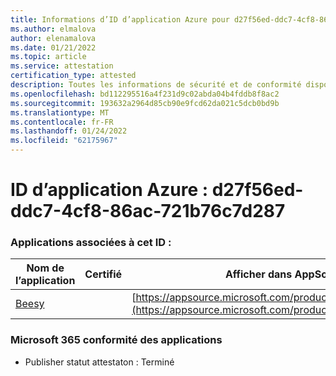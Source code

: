 ```yaml
---
title: Informations d’ID d’application Azure pour d27f56ed-ddc7-4cf8-86ac-721b76c7d287
ms.author: elmalova
author: elenamalova
ms.date: 01/21/2022
ms.topic: article
ms.service: attestation
certification_type: attested
description: Toutes les informations de sécurité et de conformité disponibles pour d27f56ed-ddc7-4cf8-86ac-721b76c7d287.
ms.openlocfilehash: bd112295516a4f231d9c02abda04b4fddb8f8ac2
ms.sourcegitcommit: 193632a2964d85cb90e9fcd62da021c5dcb0bd9b
ms.translationtype: MT
ms.contentlocale: fr-FR
ms.lasthandoff: 01/24/2022
ms.locfileid: "62175967"
---
```

# <a name="azure-app-id-d27f56ed-ddc7-4cf8-86ac-721b76c7d287"></a>ID d’application Azure : d27f56ed-ddc7-4cf8-86ac-721b76c7d287


### <a name="apps-associated-with-this-id"></a>Applications associées à cet ID :
| **Nom de l’application** | **Certifié** | **Afficher dans AppSource** |
|--------------|---------------|-----------------------|
| [Beesy](https://docs.microsoft.com/microsoft-365-app-certification/forward/WA200001248) |  | [https://appsource.microsoft.com/product/office/WA200001248](https://appsource.microsoft.com/product/office/WA200001248) |

### <a name="microsoft-365-app-compliance-status"></a>Microsoft 365 conformité des applications
- Publisher statut attestaton : Terminé
